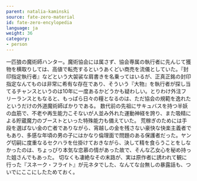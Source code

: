 ```yaml
---
parent: natalia-kaminski
source: fate-zero-material
id: fate-zero-encylopedia
language: ja
weight: 36
category:
- person
---
```


一匹狼の魔術師ハンター。魔術協会には属さず、協会専属の執行者に先んじて獲物を横取りしては、高値で転売するというあくどい商売を流儀としていた。『封印指定執行者』などという大袈裟な肩書きを名乗ってはいるが、正真正銘の封印指定なんてものは非常に希有な存在であり、そういう『大物』を執行者が探し当てるチャンスというのは10年に一度あるかどうかも疑わしい。とりわけ外注フリーランスともなると、もっぱら日々の糧となるのは、ただ協会の規範を逸れたというだけの外道魔術師ばかりである。
数代前の先祖にサキュバスを持つ半妖の血筋で、不老や再生能力こそないが人並み外れた運動神経を誇り、また吸精による貯蔵魔力のブーストといった特殊能力も備えていた。
荒稼ぎのためには手段を選ばない金の亡者でありながら、宵越しの金を残さない豪快な快楽主義者でもあり、多感な年頃の男の子にはかなり倫理面で問題のある保護者だった。ヤング切嗣に度重なるセクハラを仕掛けておきながら、決して精を食らうことをしなかったのは、ちょっぴり本気な恋慕の情があった故で、そんな乙女心を秘め持った姐さんでもあった。
切なくも凄絶なその末路が、実は原作者に誘われて観に行った『スネーク・フライト』が元ネタでした、なんてな台無しの暴露話も、ついでにここにしたためておく。
